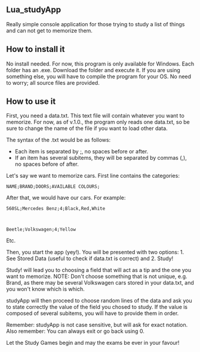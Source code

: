 Lua_studyApp
------------
Really simple console application for those trying to study a list of things and can not get to memorize them.

How to install it
------------
No install needed. 
For now, this program is only available for Windows. Each folder has an .exe. Download the folder and execute it.
If you are using something else, you will have to compile the program for your OS. No need to worry; all source files are provided.

How to use it
------------
First, you need a data.txt. This text file will contain whatever you want to memorize.
For now, as of v.1.0., the program only reads one data.txt, so be sure to change the name of the file if you want to load other data.

The syntax of the .txt would be as follows:
- Each item is separated by ;, no spaces before or after.
- If an item has several subitems, they will be separated by commas (,), no spaces before of after.

Let's say we want to memorize cars. 
First line contains the categories:

<code>NAME;BRAND;DOORS;AVAILABLE COLOURS;</code>

After that, we would have our cars. For example:

<code>560SL;Mercedes Benz;4;Black,Red,White

Beetle;Volkswagen;4;Yellow</code>

Etc.

Then, you start the app (yey!). You will be presented with two options: 1. See Stored Data (useful to check if data.txt is correct) and 2. Study!

Study! will lead you to choosing a field that will act as a tip and the one you want to memorize. 
NOTE: Don't choose something that is not unique, e.g. Brand, as there may be several Volkswagen cars stored in your data.txt, and you won't know which is which.

studyApp will then proceed to choose random lines of the data and ask you to state correctly the value of the field you chosed to study. If the value is composed of several subitems, you will have to provide them in order.

Remember: studyApp is not case sensitive, but will ask for exact notation.
Also remember: You can always exit or go back using 0.

Let the Study Games begin and may the exams be ever in your favour!


